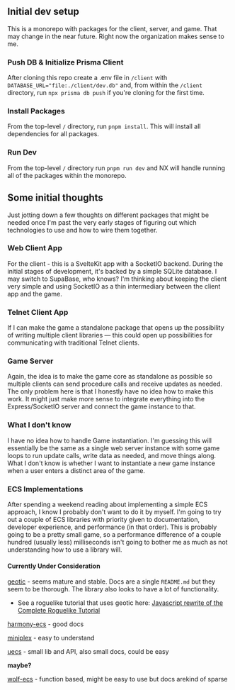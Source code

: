 ## Initial dev setup
This is a monorepo with packages for the client, server, and game. That may change in the near future. Right now the organization makes sense to me.

### Push DB & Initialize Prisma Client
After cloning this repo create a .env file in `/client` with `DATABASE_URL="file:./client/dev.db"` and, from within the `/client` directory, run `npx prisma db push` if you're cloning for the first time.

### Install Packages
From the top-level `/` directory, run `pnpm install`. This will install all dependencies for all packages.

### Run Dev
From the top-level `/` directory run `pnpm run dev` and NX will handle running all of the packages within the monorepo.

## Some initial thoughts

Just jotting down a few thoughts on different packages that might be needed once I'm past the very early stages of figuring out which technologies to use and how to wire them together.

### Web Client App

For the client - this is a SvelteKit app with a SocketIO backend. During the initial stages of development, it's backed by a simple SQLite database. I may switch to SupaBase, who knows? I'm thinking about keeping the client very simple and using SocketIO as a thin intermediary between the client app and the game.

### Telnet Client App

If I can make the game a standalone package that opens up the possibility of writing multiple client libraries — this could open up possibilities for communicating with traditional Telnet clients.

### Game Server

Again, the idea is to make the game core as standalone as possible so multiple clients can send procedure calls and receive updates as needed. The only problem here is that I honestly have no idea how to make this work. It might just make more sense to integrate everything into the Express/SocketIO server and connect the game instance to that.

### What I don't know

I have no idea how to handle Game instantiation. I'm guessing this will essentially be the same as a single web server instance with some game loops to run update calls, write data as needed, and move things along. What I don't know is whether I want to instantiate a new game instance when a user enters a distinct area of the game.

### ECS Implementations

After spending a weekend reading about implementing a simple ECS approach, I know I probably don't want to do it by myself. I'm going to try out a couple of ECS libraries with priority given to documentation, developer experience, and performance (in that order). This is probably going to be a pretty small game, so a performance difference of a couple hundred (usually less) milliseconds isn't going to bother me as much as not understanding how to use a library will.

#### Currently Under Consideration

[geotic](https://github.com/ddmills/geotic) - seems mature and stable. Docs are a single `README.md` but they seem to be thorough. The library also looks to have a lot of functionality.
- See a roguelike tutorial that uses geotic here: [Javascript rewrite of the Complete Roguelike Tutorial](https://github.com/luetkemj/jsrlt)

[harmony-ecs](https://github.com/3mcd/harmony-ecs) - good docs

[miniplex](https://github.com/hmans/miniplex) - easy to understand

[uecs](https://github.com/jprochazk/uecs) - small lib and API, also small docs, could be easy

**maybe?**

[wolf-ecs](https://github.com/EnderShadow8/wolf-ecs) - function based, might be easy to use but docs arekind of sparse